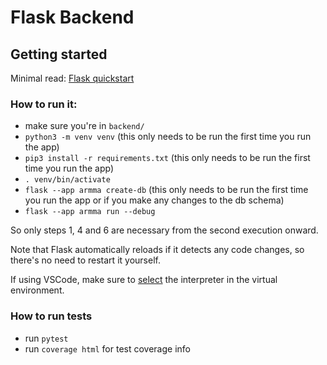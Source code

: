 # Flask Backend

## Getting started

Minimal read: [Flask quickstart](https://flask.palletsprojects.com/en/3.0.x/quickstart/)

### How to run it:

- make sure you're in `backend/`
- `python3 -m venv venv` (this only needs to be run the first time you run the app)
- `pip3 install -r requirements.txt` (this only needs to be run the first time you run the app)
- `. venv/bin/activate`
- `flask --app armma create-db` (this only needs to be run the first time you run the app or if you make any changes to the db schema)
- `flask --app armma run --debug`

So only steps 1, 4 and 6 are necessary from the second execution onward.

Note that Flask automatically reloads if it detects any code changes, so there's no need to restart it yourself.

If using VSCode, make sure to [select](https://code.visualstudio.com/docs/python/environments#_working-with-python-interpreters) the interpreter in the virtual environment.

### How to run tests

- run `pytest`
- run `coverage html` for test coverage info